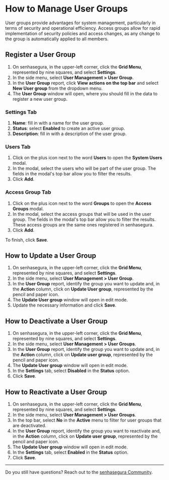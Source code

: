 # How to Manage User Groups

User groups provide advantages for system management, particularly in terms of security and operational efficiency. Access groups allow for rapid implementation of security policies and access changes, as any change to the group is automatically applied to all members.

## **Register a User Group**

1. On senhasegura, in the upper-left corner, click the **Grid Menu**, represented by nine squares, and select **Settings**.  
2. In the side menu, select **User Management \> User Group**.  
3. In the **User Group** report, click **View actions on the top bar** and select **New User group** from the dropdown menu.  
4. The **User Group** window will open, where you should fill in the data to register a new user group.

### **Settings Tab**

1. **Name**: fill in with a name for the user group.  
2. **Status**: select **Enabled** to create an active user group.  
3. **Description**: fill in with a description of the user group.

### **Users Tab**

1. Click on the plus icon next to the word **Users** to open the **System Users** modal.  
2. In the modal, select the users who will be part of the user group. The fields in the modal's top bar allow you to filter the results.  
3. Click **Add**.

### **Access Group Tab**

1. Click on the plus icon next to the word **Groups** to open the **Access Groups** modal.  
2. In the modal, select the access groups that will be used in the user group.  The fields in the modal's top bar allow you to filter the results. These access groups are the same ones registered in senhasegura.  
3. Click **Add**.

To finish, click **Save**.

## **How to Update a User Group**

1. On senhasegura, in the upper-left corner, click the **Grid Menu**, represented by nine squares, and select **Settings**.  
2. In the side menu, select **User Management \> User Group**.  
3. In the **User Group** report, identify the group you want to update and, in the **Action** column, click on **Update User group**, represented by the pencil and paper icon.  
4. The **Update User group** window will open in edit mode.  
5. Update the necessary information and click **Save**.

## **How to Deactivate a User Group**

1. On senhasegura, in the upper-left corner, click the **Grid Menu**, represented by nine squares, and select **Settings**.  
2. In the side menu, select **User Management \> User Groups**.  
3. In the **User Group** report, identify the group you want to update and, in the **Action** column, click on **Update user group**, represented by the pencil and paper icon.  
4. The **Update User group** window will open in edit mode.  
5. In the **Settings** tab, select **Disabled** in the **Status** option.  
6. Click **Save**.

## **How to Reactivate a User Group**

1. On senhasegura, in the upper-left corner, click the **Grid Menu**, represented by nine squares, and select **Settings**.  
2. In the side menu, select **User Management \> User Groups**.  
3. In the top bar, select **No** in the **Active** menu to filter for user groups that are deactivated.  
4. In the **User Group** report, identify the group you want to reactivate and, in the **Action** column, click on **Update user group**, represented by the pencil and paper icon.  
5. The **Update User group** window will open in edit mode.  
6. In the **Settings** tab, select **Enabled** in the **Status** option.  
7. Click **Save**.

---

Do you still have questions? Reach out to the [senhasegura Community](https://community.senhasegura.io/).